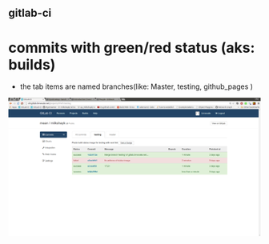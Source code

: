 gitlab-ci
----

# commits with green/red status (aks: builds)
- the tab items are named branches(like: Master, testing, github_pages )

![commits for branch: 'testing'](../png/review_commits_for_branch_name_testing.png)
